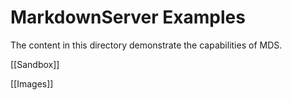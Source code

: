 # MarkdownServer Examples

The content in this directory demonstrate the capabilities of MDS.

[[Sandbox]]

[[Images]]



